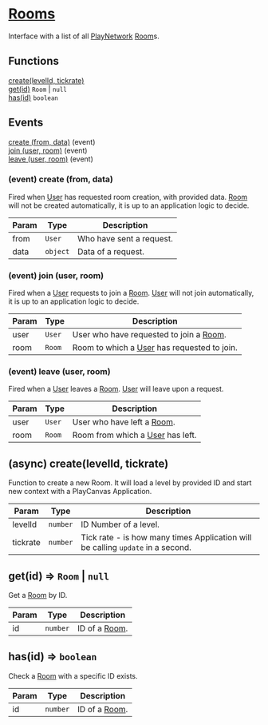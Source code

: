 
  
# <a href="#Rooms">Rooms</a>

Interface with a list of all [PlayNetwork] [Room]s.
## Functions
  
<a href="#create">create(levelId, tickrate)</a>  
<a href="#get">get(id)</a> <code>Room</code> | <code>null</code>  
<a href="#has">has(id)</a> <code>boolean</code>

## Events
[create (from, data)](#Rooms+event_create) (event)<br />
[join (user, room)](#Rooms+event_join) (event)<br />
[leave (user, room)](#Rooms+event_leave) (event)<br />

<a name="Rooms+event_create"></a>
### (event) create (from, data)
Fired when [User] has requested room creation, with provided data.[Room] will not be created automatically, it is up to an application logic to decide.


| Param | Type | Description |
| --- | --- | --- |
| from | <code>User</code> | Who have sent a request. |
| data | <code>object</code> | Data of a request. |

<a name="Rooms+event_join"></a>
### (event) join (user, room)
Fired when a [User] requests to join a [Room].[User] will not join automatically, it is up to an application logic to decide.


| Param | Type | Description |
| --- | --- | --- |
| user | <code>User</code> | User who have requested to join a [Room]. |
| room | <code>Room</code> | Room to which a [User] has requested to join. |

<a name="Rooms+event_leave"></a>
### (event) leave (user, room)
Fired when a [User] leaves a [Room].[User] will leave upon a request.


| Param | Type | Description |
| --- | --- | --- |
| user | <code>User</code> | User who have left a [Room]. |
| room | <code>Room</code> | Room from which a [User] has left. |

<a name="create"></a>
## (async) create(levelId, tickrate)
Function to create a new Room.It will load a level by provided ID and start new contextwith a PlayCanvas Application.


| Param | Type | Description |
| --- | --- | --- |
| levelId | <code>number</code> | ID Number of a level. |
| tickrate | <code>number</code> | Tick rate - is how many times Application will be calling `update` in a second. |

<a name="get"></a>
## get(id) ⇒ <code>Room</code> \| <code>null</code>
Get a [Room] by ID.


| Param | Type | Description |
| --- | --- | --- |
| id | <code>number</code> | ID of a [Room]. |

<a name="has"></a>
## has(id) ⇒ <code>boolean</code>
Check a [Room] with a specific ID exists.


| Param | Type | Description |
| --- | --- | --- |
| id | <code>number</code> | ID of a [Room]. |

[PlayNetwork]: ./PlayNetwork.md
[Player]: ./Player.md
[Room]: ./Room.md
[Rooms]: ./Rooms.md
[User]: ./User.md
[Users]: ./Users.md
